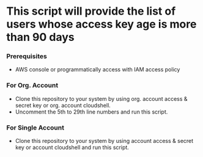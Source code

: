 # This script will provide the list of users whose access key age is more than 90 days

### Prerequisites
- AWS console or programmatically access with IAM access policy

### For Org. Account
- Clone this repository to your system by using org. account access & secret key or org. account cloudshell.
- Uncomment the 5th to 29th line numbers and run this script.

### For Single Account
- Clone this repository to your system by using account access & secret key or account cloudshell and run this script.

